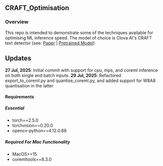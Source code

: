## CRAFT_Optimisation

### Overview

This repo is intended to demonstrate some of the techniques available for optimising ML inference speed. The model of choice is Clova AI's CRAFT text detector (see: [Paper](https://arxiv.org/abs/1904.01941) | [Pretrained Model](https://drive.google.com/open?id=1Jk4eGD7crsqCCg9C9VjCLkMN3ze8kutZ))

## Updates

**27 Jul, 2025**: Initial commit with support for cpu, mps, and coreml inference on both single and batch inputs.
**29 Jul, 2025**: Refactored export_to_coreml.py and quantise_coreml.py, and added support for W8A8 quantisation in the latter

#### Requirements

##### Essential

- torch==2.5.0
- torchvision==0.20.0
- opencv-python==4.12.0.88

##### Required For Mac Functionality

- MacOS>=15
- coremltools==8.3.0
